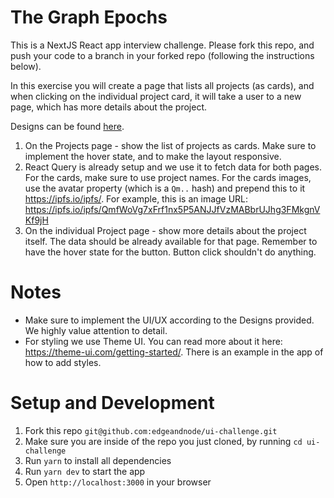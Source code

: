 # The Graph Epochs

This is a NextJS React app interview challenge. Please fork this repo, and push your code to a branch in your forked repo (following the instructions below).

In this exercise you will create a page that lists all projects (as cards), and when clicking on the individual project card, it will take a user to a new page, which has more details about the project.

Designs can be found [here](https://www.figma.com/file/x6f8HRP0TH0uWIWYqHfEup/Product-coding-challenge).

1. On the Projects page - show the list of projects as cards. Make sure to implement the hover state, and to make the layout responsive. 
2. React Query is already setup and we use it to fetch data for both pages. For the cards, make sure to use project names. For the cards images, use the avatar property (which is a `Qm..` hash) and prepend this to it https://ipfs.io/ipfs/. For example, this is an image URL: https://ipfs.io/ipfs/QmfWoVg7xFrf1nx5P5ANJJfVzMABbrUJhg3FMkgnVKf9jH  
3. On the individual Project page - show more details about the project itself. The data should be already available for that page. Remember to have the hover state for the button. Button click shouldn't do anything.

# Notes

- Make sure to implement the UI/UX according to the Designs provided. We highly value attention to detail.
- For styling we use Theme UI. You can read more about it here: https://theme-ui.com/getting-started/. There is an example in the app of how to add styles. 

# Setup and Development

1. Fork this repo `git@github.com:edgeandnode/ui-challenge.git` 
2. Make sure you are inside of the repo you just cloned, by running `cd ui-challenge`
3. Run `yarn` to install all dependencies
4. Run `yarn dev` to start the app
5. Open `http://localhost:3000` in your browser
